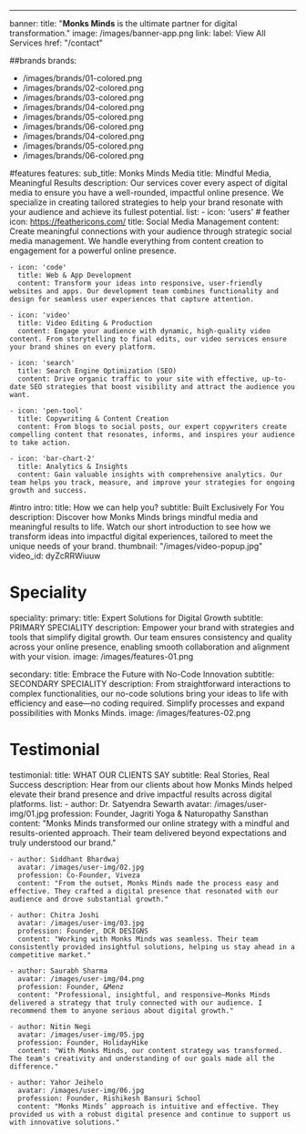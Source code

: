 ---
banner:
  title: "<Strong>Monks Minds</Strong> is the ultimate partner for digital transformation."
  image: /images/banner-app.png
  link:
    label: View All Services
    href: "/contact"

##brands
brands:
  - /images/brands/01-colored.png
  - /images/brands/02-colored.png
  - /images/brands/03-colored.png
  - /images/brands/04-colored.png
  - /images/brands/05-colored.png
  - /images/brands/06-colored.png
  - /images/brands/04-colored.png
  - /images/brands/05-colored.png
  - /images/brands/06-colored.png

#features
features:
  sub_title: Monks Minds Media
  title: Mindful Media, Meaningful Results
  description: Our services cover every aspect of digital media to ensure you have a well-rounded, impactful online presence. We specialize in creating tailored strategies to help your brand resonate with your audience and achieve its fullest potential.
  list:
    - icon: 'users' # feather icon: https://feathericons.com/
      title: Social Media Management
      content: Create meaningful connections with your audience through strategic social media management. We handle everything from content creation to engagement for a powerful online presence.
      
    - icon: 'code'
      title: Web & App Development
      content: Transform your ideas into responsive, user-friendly websites and apps. Our development team combines functionality and design for seamless user experiences that capture attention.

    - icon: 'video'
      title: Video Editing & Production
      content: Engage your audience with dynamic, high-quality video content. From storytelling to final edits, our video services ensure your brand shines on every platform.

    - icon: 'search'
      title: Search Engine Optimization (SEO)
      content: Drive organic traffic to your site with effective, up-to-date SEO strategies that boost visibility and attract the audience you want.

    - icon: 'pen-tool'
      title: Copywriting & Content Creation
      content: From blogs to social posts, our expert copywriters create compelling content that resonates, informs, and inspires your audience to take action.

    - icon: 'bar-chart-2'
      title: Analytics & Insights
      content: Gain valuable insights with comprehensive analytics. Our team helps you track, measure, and improve your strategies for ongoing growth and success.

#intro
intro:
  title: How we can help you?
  subtitle: Built Exclusively For You
  description: Discover how Monks Minds brings mindful media and meaningful results to life. Watch our short introduction to see how we transform ideas into impactful digital experiences, tailored to meet the unique needs of your brand.
  thumbnail: "/images/video-popup.jpg"
  video_id: dyZcRRWiuuw

# Speciality
speciality:
  primary:
    title: Expert Solutions for Digital Growth
    subtitle: PRIMARY SPECIALITY
    description: Empower your brand with strategies and tools that simplify digital growth. Our team ensures consistency and quality across your online presence, enabling smooth collaboration and alignment with your vision.
    image: /images/features-01.png

  secondary:
    title: Embrace the Future with No-Code Innovation
    subtitle: SECONDARY SPECIALITY
    description: From straightforward interactions to complex functionalities, our no-code solutions bring your ideas to life with efficiency and ease—no coding required. Simplify processes and expand possibilities with Monks Minds.
    image: /images/features-02.png

# Testimonial
testimonial:
  title: WHAT OUR CLIENTS SAY
  subtitle: Real Stories, Real Success
  description: Hear from our clients about how Monks Minds helped elevate their brand presence and drive impactful results across digital platforms.
  list:
    - author: Dr. Satyendra Sewarth
      avatar: /images/user-img/01.jpg
      profession: Founder, Jagriti Yoga & Naturopathy Sansthan
      content: "Monks Minds transformed our online strategy with a mindful and results-oriented approach. Their team delivered beyond expectations and truly understood our brand."

    - author: Siddhant Bhardwaj
      avatar: /images/user-img/02.jpg
      profession: Co-Founder, Viveza
      content: "From the outset, Monks Minds made the process easy and effective. They crafted a digital presence that resonated with our audience and drove substantial growth."

    - author: Chitra Joshi
      avatar: /images/user-img/03.jpg
      profession: Founder, DCR DESIGNS
      content: "Working with Monks Minds was seamless. Their team consistently provided insightful solutions, helping us stay ahead in a competitive market."

    - author: Saurabh Sharma 
      avatar: /images/user-img/04.png
      profession: Founder, &Menz
      content: "Professional, insightful, and responsive—Monks Minds delivered a strategy that truly connected with our audience. I recommend them to anyone serious about digital growth."

    - author: Nitin Negi 
      avatar: /images/user-img/05.jpg
      profession: Founder, HolidayHike
      content: "With Monks Minds, our content strategy was transformed. The team's creativity and understanding of our goals made all the difference."

    - author: Yahor Jeihelo
      avatar: /images/user-img/06.jpg
      profession: Founder, Rishikesh Bansuri School
      content: "Monks Minds’ approach is intuitive and effective. They provided us with a robust digital presence and continue to support us with innovative solutions."
